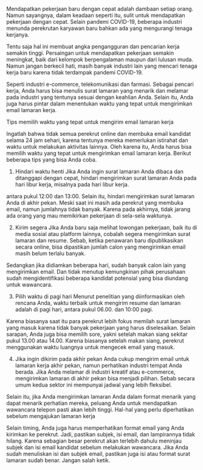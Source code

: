 Mendapatkan pekerjaan baru dengan cepat adalah dambaan setiap orang. Namun sayangnya, dalam keadaan seperti itu, sulit untuk mendapatkan pekerjaan dengan cepat. Selain pandemi COVID-19, beberapa industri menunda perekrutan karyawan baru bahkan ada yang mengurangi tenaga kerjanya. 

Tentu saja hal ini membuat angka pengangguran dan pencarian kerja semakin tinggi. Persaingan untuk mendapatkan pekerjaan semakin meningkat, baik dari kelompok berpengalaman maupun dari lulusan muda. Namun jangan berkecil hati, masih banyak industri lain yang mencari tenaga kerja baru karena tidak terdampak pandemi COVID-19. 

Seperti industri e-commerce, telekomunikasi dan farmasi. Sebagai pencari kerja, Anda harus bisa menulis surat lamaran yang menarik dan melamar pada industri yang tentunya sesuai dengan keahlian Anda. Selain itu, Anda juga harus pintar dalam menentukan waktu yang tepat untuk mengirimkan email lamaran kerja.

Tips memilih waktu yang tepat untuk mengirim email lamaran kerja

Ingatlah bahwa tidak semua perekrut online dan membuka email kandidat selama 24 jam sehari, karena tentunya mereka memerlukan istirahat dan waktu untuk melakukan aktivitas lainnya. Oleh karena itu, Anda harus bisa memilih waktu yang tepat untuk mengirimkan email lamaran kerja. Berikut beberapa tips yang bisa Anda coba.

1. Hindari waktu henti
Jika Anda ingin surat lamaran Anda dibaca dan ditanggapi dengan cepat, hindari mengirimkan surat lamaran Anda pada hari libur kerja, misalnya pada hari libur kerja. 

antara pukul 12:00 dan 13:00. Selain itu, hindari mengirimkan surat lamaran Anda di akhir pekan. Meski saat ini masih ada perekrut yang membuka email, namun jumlahnya tidak banyak. Karena pada akhirnya, tidak jarang ada orang yang mau memikirkan pekerjaan di sela-sela waktunya.


2. Kirim segera
Jika Anda baru saja melihat lowongan pekerjaan, baik itu di media sosial atau platform lainnya, cobalah segera mengirimkan surat lamaran dan resume. Sebab, ketika penawaran baru dipublikasikan secara online, bisa dipastikan jumlah calon yang mengirimkan email masih belum terlalu banyak. 

Sedangkan jika didiamkan beberapa hari, sudah banyak calon lain yang mengirimkan email. Dan tidak menutup kemungkinan pihak perusahaan sudah mengidentifikasi beberapa kandidat potensial yang bisa diundang untuk wawancara.


3. Pilih waktu di pagi hari
Menurut penelitian yang diinformasikan oleh rencana Anda, waktu terbaik untuk mengirim resume dan lamaran adalah di pagi hari, antara pukul 06.00. dan 10:00 pagi. 

Karena biasanya saat itu para perekrut lebih fokus memilah surat lamaran yang masuk karena tidak banyak pekerjaan yang harus diselesaikan. Selain sarapan, Anda juga bisa memilih sore, yakni setelah makan siang sekitar pukul 13.00 atau 14.00. Karena biasanya setelah makan siang, perekrut menggunakan waktu luangnya untuk mengecek email yang masuk.


4. Jika ingin dikirim pada akhir pekan
Anda cukup mengirim email untuk lamaran kerja akhir pekan, namun perhatikan industri tempat Anda berada. Jika Anda melamar di industri kreatif atau e-commerce, mengirimkan lamaran di akhir pekan bisa menjadi pilihan. Sebab secara umum kedua sektor ini mempunyai jadwal yang lebih fleksibel. 

Selain itu, jika Anda mengirimkan lamaran Anda dalam format menarik yang dapat menarik perhatian mereka, peluang Anda untuk mendapatkan wawancara telepon pasti akan lebih tinggi.
Hal-hal yang perlu diperhatikan sebelum mengajukan lamaran kerja


Selain timing, Anda juga harus memperhatikan format email yang Anda kirimkan ke perekrut. Jadi, pastikan subjek, isi email, dan lampirannya tidak hilang. Karena sebagian besar perekrut akan terlebih dahulu meninjau subjek dan isi email kandidat sebelum melakukan wawancara. Jika Anda sudah menuliskan isi dan subjek email, pastikan juga isi atau format surat lamaran sudah benar. Jangan salah ketik.
